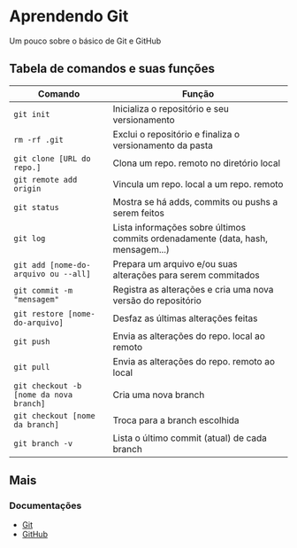 # Aprendendo Git

Um pouco sobre o básico de Git e GitHub

## Tabela de comandos e suas funções
|Comando|Função|
|--------|-------|
| ```git init```| Inicializa o repositório e seu versionamento|
| ```rm -rf .git```| Exclui o repositório e finaliza o versionamento da pasta|
| ```git clone [URL do repo.]```| Clona um repo. remoto no diretório local|
|```git remote add origin```|Vincula um repo. local a um repo. remoto|
|```git status```|Mostra se há adds, commits ou pushs a serem feitos|
|```git log```|Lista informações sobre últimos commits ordenadamente (data, hash, mensagem...)|
|```git add [nome-do-arquivo ou --all]```|Prepara um arquivo e/ou suas alterações para serem commitados|
|```git commit -m "mensagem"```|Registra as alterações e cria uma nova versão do repositório|
|```git restore [nome-do-arquivo]```|Desfaz as últimas alterações feitas|
|```git push```|Envia as alterações do repo. local ao remoto|
|```git pull```|Envia as alterações do repo. remoto ao local|
|```git checkout -b [nome da nova branch]```|Cria uma nova branch|
|```git checkout [nome da branch]```|Troca para a branch escolhida|
|```git branch -v```|Lista o último commit (atual) de cada branch|

## Mais

### Documentações 
- [Git](https://git-scm.com/doc)
- [GitHub](https://docs.github.com/pt)
